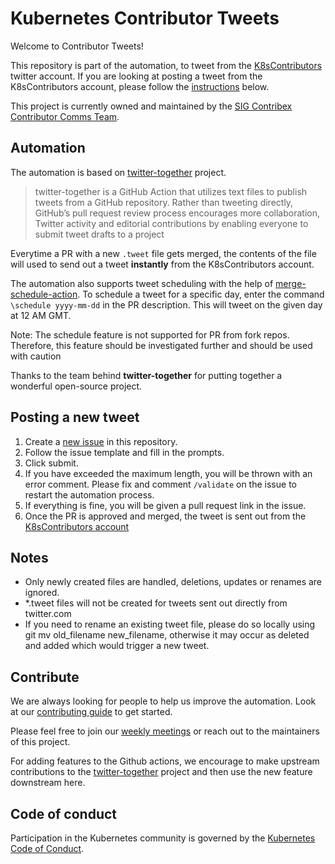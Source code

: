 # Kubernetes Contributor Tweets

Welcome to Contributor Tweets!

This repository is part of the automation, to tweet from the [K8sContributors](https://twitter.com/k8scontributors) twitter account. If you are looking at posting a tweet from the K8sContributors account, please follow the [instructions](#posting-a-new-tweet) below.

This project is currently owned and maintained by the [SIG Contribex Contributor Comms Team](https://github.com/kubernetes/community/tree/master/communication/contributor-comms).

## Automation

The automation is based on [twitter-together](https://github.com/twitter-together/action) project.

> twitter-together is a GitHub Action that utilizes text files to publish tweets from a GitHub repository. Rather than tweeting directly, GitHub’s pull request review process encourages more collaboration, Twitter activity and editorial contributions by enabling everyone to submit tweet drafts to a project

Everytime a PR with a new `.tweet` file gets merged, the contents of the file will used to send out a tweet **instantly** from the K8sContributors account.

The automation also supports tweet scheduling with the help of [merge-schedule-action](https://github.com/gr2m/merge-schedule-action). To schedule a tweet for a specific day, enter the command `\schedule yyyy-mm-dd` in the PR description. This will tweet on the given day at 12 AM GMT. 

Note: The schedule feature is not supported for PR from fork repos. Therefore, this feature should be investigated further and should be used with caution

Thanks to the team behind **twitter-together** for putting together a wonderful open-source project.

## Posting a new tweet

1. Create a [new issue](https://github.com/kubernetes-sigs/contributor-tweets/issues/new/choose) in this repository.
2. Follow the issue template and fill in the prompts.
3. Click submit.
4. If you have exceeded the maximum length, you will be thrown with an error comment. Please fix and comment `/validate` on the issue to restart the automation process.
5. If everything is fine, you will be given a pull request link in the issue.
6. Once the PR is approved and merged, the tweet is sent out from the [K8sContributors account](https://twitter.com/k8scontributors)

## Notes

- Only newly created files are handled, deletions, updates or renames are ignored.
- *.tweet files will not be created for tweets sent out directly from twitter.com
- If you need to rename an existing tweet file, please do so locally using git mv old_filename new_filename, otherwise it may occur as deleted and added which would trigger a new tweet.

## Contribute

We are always looking for people to help us improve the automation. Look at our [contributing guide](CONTRIBUTING.md) to get started.

Please feel free to join our [weekly meetings](https://github.com/kubernetes/community/tree/master/sig-contributor-experience#contributor-comms) or reach out to the maintainers of this project.

For adding features to the Github actions, we encourage to make upstream contributions to the [twitter-together](https://github.com/gr2m/twitter-together) project and then use the new feature downstream here.

## Code of conduct

Participation in the Kubernetes community is governed by the [Kubernetes Code of Conduct](code-of-conduct.md).

[owners]: https://git.k8s.io/community/contributors/guide/owners.md
[Creative Commons 4.0]: https://git.k8s.io/website/LICENSE

